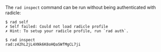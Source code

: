 The `rad inspect` command can be run without being authenticated with radicle:

``` (fail)
$ rad self
✗ Self failed: Could not load radicle profile
✗ Hint: To setup your radicle profile, run `rad auth`.

```

```
$ rad inspect
rad:z42hL2jL4XNk6K8oHQaSWfMgCL7ji
```
